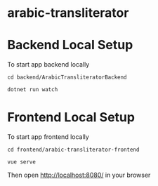 # arabic-transliterator

# Backend Local Setup

To start app backend locally

`cd backend/ArabicTransliteratorBackend`

`dotnet run watch`

# Frontend Local Setup

To start app frontend locally

`cd frontend/arabic-transliterator-frontend`

`vue serve`

Then open <a target="_blank" href="http://localhost:8080/">http://localhost:8080/</a> in your browser